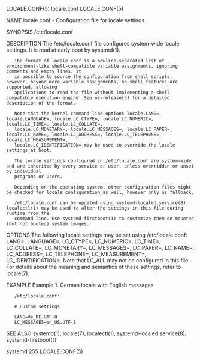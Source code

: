 LOCALE.CONF(5)								  locale.conf								LOCALE.CONF(5)

NAME
       locale.conf - Configuration file for locale settings

SYNOPSIS
       /etc/locale.conf

DESCRIPTION
       The /etc/locale.conf file configures system-wide locale settings. It is read at early boot by systemd(1).

       The format of locale.conf is a newline-separated list of environment-like shell-compatible variable assignments, ignoring comments and empty lines. It
       is possible to source the configuration from shell scripts, however, beyond mere variable assignments, no shell features are supported, allowing
       applications to read the file without implementing a shell compatible execution engine. See os-release(5) for a detailed description of the format.

       Note that the kernel command line options locale.LANG=, locale.LANGUAGE=, locale.LC_CTYPE=, locale.LC_NUMERIC=, locale.LC_TIME=, locale.LC_COLLATE=,
       locale.LC_MONETARY=, locale.LC_MESSAGES=, locale.LC_PAPER=, locale.LC_NAME=, locale.LC_ADDRESS=, locale.LC_TELEPHONE=, locale.LC_MEASUREMENT=,
       locale.LC_IDENTIFICATION= may be used to override the locale settings at boot.

       The locale settings configured in /etc/locale.conf are system-wide and are inherited by every service or user, unless overridden or unset by individual
       programs or users.

       Depending on the operating system, other configuration files might be checked for locale configuration as well, however only as fallback.

       /etc/locale.conf can be updated using systemd-localed.service(8).  localectl(1) may be used to alter the settings in this file during runtime from the
       command line. Use systemd-firstboot(1) to customize them on mounted (but not booted) system images.

OPTIONS
       The following locale settings may be set using /etc/locale.conf: LANG=, LANGUAGE=, LC_CTYPE=, LC_NUMERIC=, LC_TIME=, LC_COLLATE=, LC_MONETARY=,
       LC_MESSAGES=, LC_PAPER=, LC_NAME=, LC_ADDRESS=, LC_TELEPHONE=, LC_MEASUREMENT=, LC_IDENTIFICATION=. Note that LC_ALL may not be configured in this
       file. For details about the meaning and semantics of these settings, refer to locale(7).

EXAMPLE
       Example 1. German locale with English messages

       /etc/locale.conf:

	   # Custom settings

	   LANG=de_DE.UTF-8
	   LC_MESSAGES=en_US.UTF-8

SEE ALSO
       systemd(1), locale(7), localectl(1), systemd-localed.service(8), systemd-firstboot(1)

systemd 255																	LOCALE.CONF(5)
